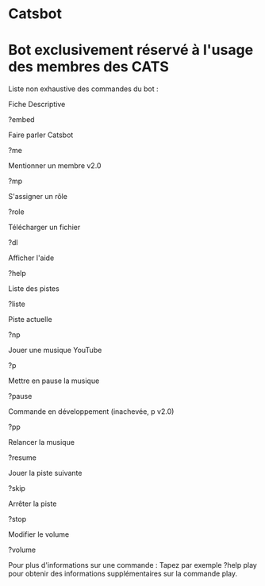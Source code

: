 # Catsbot

# Bot exclusivement réservé à l'usage des membres des CATS

Liste non exhaustive des commandes du bot :

Fiche Descriptive

?embed

Faire parler Catsbot

?me

Mentionner un membre v2.0

?mp

S'assigner un rôle

?role

Télécharger un fichier

?dl

Afficher l'aide

?help

Liste des pistes

?liste

Piste actuelle

?np

Jouer une musique YouTube

?p

Mettre en pause la musique

?pause

Commande en développement (inachevée, p v2.0)

?pp

Relancer la musique

?resume

Jouer la piste suivante

?skip

Arrêter la piste

?stop

Modifier le volume

?volume

Pour plus d'informations sur une commande :
Tapez par exemple ?help play pour obtenir des informations supplémentaires sur la commande play.
